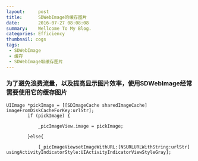 ```yaml
---
layout:     post
title:      SDWebImage的缓存图片
date:       2016-07-27 08:08:08
summary:    Wellcome To My Blog.
categories: Efficiency
thumbnail: cogs
tags:
 - SDWebImage
 - 缓存
 - SDWebImage取缓存图片
---
```



### 为了避免浪费流量，以及提高显示图片效率，使用SDWebImage经常需要使用它的缓存图片
	UIImage *pickImage = [[SDImageCache sharedImageCache] imageFromDiskCacheForKey:urlStr];
            if (pickImage) {

                _picImageView.image = pickImage;

            }else{

                [_picImageViewsetImageWithURL:[NSURLURLWithString:urlStr] usingActivityIndicatorStyle:UIActivityIndicatorViewStyleGray];	












